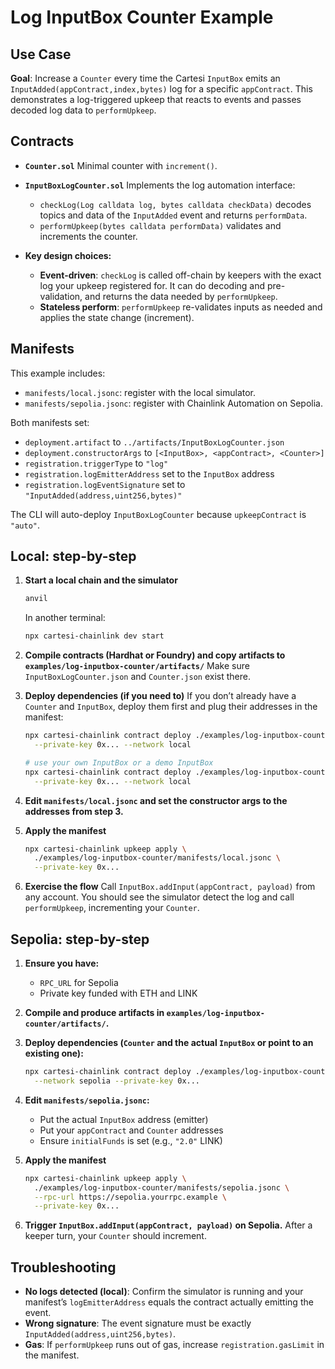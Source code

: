 # Log InputBox Counter Example

## Use Case

**Goal**: Increase a `Counter` every time the Cartesi `InputBox` emits an `InputAdded(appContract,index,bytes)` log for a specific `appContract`. This demonstrates a log-triggered upkeep that reacts to events and passes decoded log data to `performUpkeep`.

## Contracts

*   **`Counter.sol`**
    Minimal counter with `increment()`.

*   **`InputBoxLogCounter.sol`**
    Implements the log automation interface:

    *   `checkLog(Log calldata log, bytes calldata checkData)` decodes topics and data of the `InputAdded` event and returns `performData`.
    *   `performUpkeep(bytes calldata performData)` validates and increments the counter.

*   **Key design choices:**
    *   **Event-driven**: `checkLog` is called off-chain by keepers with the exact log your upkeep registered for. It can do decoding and pre-validation, and returns the data needed by `performUpkeep`.
    *   **Stateless perform**: `performUpkeep` re-validates inputs as needed and applies the state change (increment).

## Manifests

This example includes:

*   `manifests/local.jsonc`: register with the local simulator.
*   `manifests/sepolia.jsonc`: register with Chainlink Automation on Sepolia.

Both manifests set:

*   `deployment.artifact` to `../artifacts/InputBoxLogCounter.json`
*   `deployment.constructorArgs` to `[<InputBox>, <appContract>, <Counter>]`
*   `registration.triggerType` to `"log"`
*   `registration.logEmitterAddress` set to the `InputBox` address
*   `registration.logEventSignature` set to `"InputAdded(address,uint256,bytes)"`

The CLI will auto-deploy `InputBoxLogCounter` because `upkeepContract` is `"auto"`.

## Local: step-by-step

1.  **Start a local chain and the simulator**
    ```bash
    anvil
    ```
    In another terminal:
    ```bash
    npx cartesi-chainlink dev start
    ```

2.  **Compile contracts (Hardhat or Foundry) and copy artifacts to `examples/log-inputbox-counter/artifacts/`**
    Make sure `InputBoxLogCounter.json` and `Counter.json` exist there.

3.  **Deploy dependencies (if you need to)**
    If you don’t already have a `Counter` and `InputBox`, deploy them first and plug their addresses in the manifest:
    ```bash
    npx cartesi-chainlink contract deploy ./examples/log-inputbox-counter/artifacts/Counter.json \
      --private-key 0x... --network local

    # use your own InputBox or a demo InputBox
    npx cartesi-chainlink contract deploy ./examples/log-inputbox-counter/artifacts/InputBox.json \
      --private-key 0x... --network local
    ```
4.  **Edit `manifests/local.jsonc` and set the constructor args to the addresses from step 3.**

5.  **Apply the manifest**
    ```bash
    npx cartesi-chainlink upkeep apply \
      ./examples/log-inputbox-counter/manifests/local.jsonc \
      --private-key 0x...
    ```
6.  **Exercise the flow**
    Call `InputBox.addInput(appContract, payload)` from any account.
    You should see the simulator detect the log and call `performUpkeep`, incrementing your `Counter`.

## Sepolia: step-by-step

1.  **Ensure you have:**
    *   `RPC_URL` for Sepolia
    *   Private key funded with ETH and LINK

2.  **Compile and produce artifacts in `examples/log-inputbox-counter/artifacts/`.**

3.  **Deploy dependencies (`Counter` and the actual `InputBox` or point to an existing one):**
    ```bash
    npx cartesi-chainlink contract deploy ./examples/log-inputbox-counter/artifacts/Counter.json \
      --network sepolia --private-key 0x...
    ```

4.  **Edit `manifests/sepolia.jsonc`:**
    *   Put the actual `InputBox` address (emitter)
    *   Put your `appContract` and `Counter` addresses
    *   Ensure `initialFunds` is set (e.g., `"2.0"` LINK)

5.  **Apply the manifest**
    ```bash
    npx cartesi-chainlink upkeep apply \
      ./examples/log-inputbox-counter/manifests/sepolia.jsonc \
      --rpc-url https://sepolia.yourrpc.example \
      --private-key 0x...
    ```

6.  **Trigger `InputBox.addInput(appContract, payload)` on Sepolia.**
    After a keeper turn, your `Counter` should increment.

## Troubleshooting

*   **No logs detected (local)**: Confirm the simulator is running and your manifest’s `logEmitterAddress` equals the contract actually emitting the event.
*   **Wrong signature**: The event signature must be exactly `InputAdded(address,uint256,bytes)`.
*   **Gas**: If `performUpkeep` runs out of gas, increase `registration.gasLimit` in the manifest.
